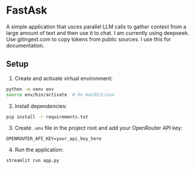 # FastAsk

A simple application that usces parallel LLM calls to gather context from a large
amount of text and then use it to chat. I am currently using deepseek. Use gitingest.com to copy tokens from public sources. I use this for documentation.

## Setup

1. Create and activate virtual environment:
```bash
python -m venv env
source env/bin/activate  # On macOS/Linux
```

2. Install dependencies:
```bash
pip install -r requirements.txt
```

3. Create `.env` file in the project root and add your OpenRouter API key:
```
OPENROUTER_API_KEY=your_api_key_here
```

4. Run the application:
```bash
streamlit run app.py
```

